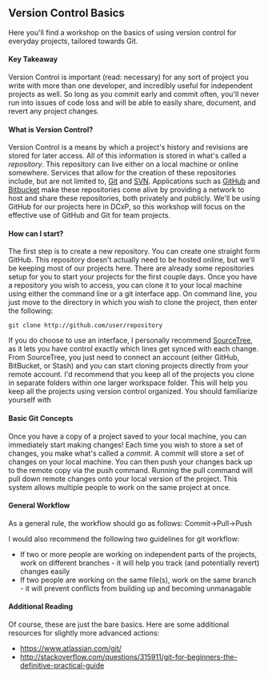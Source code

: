 ## Version Control Basics
Here you'll find a workshop on the basics of using version control for everyday projects, tailored towards Git.
#### Key Takeaway
Version Control is important (read: necessary) for any sort of project you write with more than one developer, and incredibly useful for independent projects as well. So long as you commit early and commit often, you'll never run into issues of code loss and will be able to easily share, document, and revert any project changes.
#### What is Version Control?
Version Control is a means by which a project's history and revisions are stored for later access. All of this information is stored in what's called a *repository*. This repository can live either on a local machine or online somewhere. Services that allow for the creation of these repositories include, but are not limited to, [Git](https://git-scm.com) and [SVN](https://subversion.apache.org). Applications such as [GitHub](https://github.com) and [Bitbucket](https://bitbucket.org) make these repositories come alive by providing a network to host and share these repositories, both privately and publicly. We'll be using GitHub for our projects here in DCxP, so this workshop will focus on the effective use of GitHub and Git for team projects. 
#### How can I start?
The first step is to create a new repository. You can create one straight form GitHub. This repository doesn't actually need to be hosted online, but we'll be keeping most of our projects here. There are already some repositories setup for you to start your projects for the first couple days. Once you have a repository you wish to access, you can clone it to your local machine using either the command line or a git interface app. On command line, you just move to the directory in which you wish to clone the project, then enter the following:
```
git clone http://github.com/user/repository
```
If you do choose to use an interface, I personally recommend [SourceTree](https://www.sourcetreeapp.com), as it lets you have control exactly which lines get synced with each change. From SourceTree, you just need to connect an account (either GitHub, BitBucket, or Stash) and you can start cloning projects directly from your remote account. I'd recommend that you keep all of the projects you clone in separate folders within one larger workspace folder. This will help you keep all the projects using version control organized. You should familiarize yourself with
#### Basic Git Concepts
Once you have a copy of a project saved to your local machine, you can immediately start making changes! Each time you wish to store a set of changes, you make what's called a *commit*. A commit will store a set of changes on your local machine. You can then push your changes back up to the remote copy via the push command. Running the pull command will pull down remote changes onto your local version of the project. This system allows multiple people to work on the same project at once.  
#### General Workflow 
As a general rule, the workflow should go as follows: Commit->Pull->Push

I would also recommend the following two guidelines for git workflow:
- If two or more people are working on independent parts of the projects, work on different branches - it will help you track (and potentially revert) changes easily
- If two people are working on the same file(s), work on the same branch - it will prevent conflicts from building up and becoming unmanagable

#### Additional Reading
Of course, these are just the bare basics. Here are some additional resources for slightly more advanced actions:

- https://www.atlassian.com/git/
- http://stackoverflow.com/questions/315911/git-for-beginners-the-definitive-practical-guide
